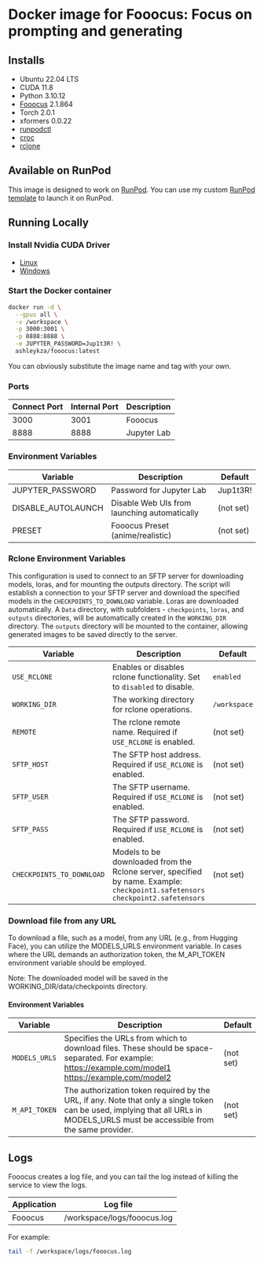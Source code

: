 # Docker image for Fooocus: Focus on prompting and generating

## Installs

-   Ubuntu 22.04 LTS
-   CUDA 11.8
-   Python 3.10.12
-   [Fooocus](https://github.com/lllyasviel/Fooocus) 2.1.864
-   Torch 2.0.1
-   xformers 0.0.22
-   [runpodctl](https://github.com/runpod/runpodctl)
-   [croc](https://github.com/schollz/croc)
-   [rclone](https://rclone.org/)

## Available on RunPod

This image is designed to work on [RunPod](https://runpod.io?ref=2xxro4sy).
You can use my custom [RunPod template](https://runpod.io/gsc?template=ileyo7dtpj&ref=2xxro4sy)
to launch it on RunPod.

## Running Locally

### Install Nvidia CUDA Driver

-   [Linux](https://docs.nvidia.com/cuda/cuda-installation-guide-linux/index.html)
-   [Windows](https://docs.nvidia.com/cuda/cuda-installation-guide-microsoft-windows/index.html)

### Start the Docker container

```bash
docker run -d \
  --gpus all \
  -v /workspace \
  -p 3000:3001 \
  -p 8888:8888 \
  -e JUPYTER_PASSWORD=Jup1t3R! \
  ashleykza/fooocus:latest
```

You can obviously substitute the image name and tag with your own.

### Ports

| Connect Port | Internal Port | Description |
| ------------ | ------------- | ----------- |
| 3000         | 3001          | Fooocus     |
| 8888         | 8888          | Jupyter Lab |

### Environment Variables

| Variable           | Description                                  | Default   |
| ------------------ | -------------------------------------------- | --------- |
| JUPYTER_PASSWORD   | Password for Jupyter Lab                     | Jup1t3R!  |
| DISABLE_AUTOLAUNCH | Disable Web UIs from launching automatically | (not set) |
| PRESET             | Fooocus Preset (anime/realistic)             | (not set) |

### Rclone Environment Variables

This configuration is used to connect to an SFTP server for downloading models, loras, and for mounting the outputs directory. The script will establish a connection to your SFTP server and download the specified models in the `CHECKPOINTS_TO_DOWNLOAD` variable. Loras are downloaded automatically. A `Data` directory, with subfolders - `checkpoints`, `loras`, and `outputs` directories, will be automatically created in the `WORKING_DIR` directory. The `outputs` directory will be mounted to the container, allowing generated images to be saved directly to the server.

| Variable                  | Description                                                                                                                   | Default      |
| ------------------------- | ----------------------------------------------------------------------------------------------------------------------------- | ------------ |
| `USE_RCLONE`              | Enables or disables rclone functionality. Set to `disabled` to disable.                                                       | `enabled`    |
| `WORKING_DIR`             | The working directory for rclone operations.                                                                                  | `/workspace` |
| `REMOTE`                  | The rclone remote name. Required if `USE_RCLONE` is enabled.                                                                  | (not set)    |
| `SFTP_HOST`               | The SFTP host address. Required if `USE_RCLONE` is enabled.                                                                   | (not set)    |
| `SFTP_USER`               | The SFTP username. Required if `USE_RCLONE` is enabled.                                                                       | (not set)    |
| `SFTP_PASS`               | The SFTP password. Required if `USE_RCLONE` is enabled.                                                                       | (not set)    |
| `CHECKPOINTS_TO_DOWNLOAD` | Models to be downloaded from the Rclone server, specified by name. Example: `checkpoint1.safetensors checkpoint2.safetensors` | (not set)    |

### Download file from any URL

To download a file, such as a model, from any URL (e.g., from Hugging Face), you can utilize the MODELS_URLS environment variable. In cases where the URL demands an authorization token, the M_API_TOKEN environment variable should be employed.

Note: The downloaded model will be saved in the WORKING_DIR/data/checkpoints directory.

#### Environment Variables

| Variable      | Description                                                                                                                                                                      | Default   |
| ------------- | -------------------------------------------------------------------------------------------------------------------------------------------------------------------------------- | --------- |
| `MODELS_URLS` | Specifies the URLs from which to download files. These should be space-separated. For example: https://example.com/model1 https://example.com/model2                             | (not set) |
| `M_API_TOKEN` | The authorization token required by the URL, if any. Note that only a single token can be used, implying that all URLs in MODELS_URLS must be accessible from the same provider. | (not set) |

## Logs

Fooocus creates a log file, and you can tail the log instead of
killing the service to view the logs.

| Application | Log file                    |
| ----------- | --------------------------- |
| Fooocus     | /workspace/logs/fooocus.log |

For example:

```bash
tail -f /workspace/logs/fooocus.log
```
